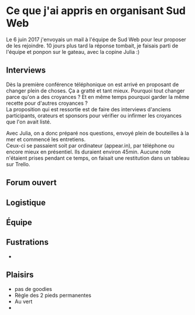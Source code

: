 # Ce que j'ai appris en organisant Sud Web 

Le 6 juin 2017 j'envoyais un mail à l'équipe de Sud Web pour leur proposer de les rejoindre. 10 jours plus tard la réponse tombait, je faisais parti de l'équipe et ponpon sur le gateau, avec la copine Julia :)

## Interviews 
Dès la première conférence téléphonique on est arrivé en proposant de changer plein de choses. Ça a gratté et tant mieux. Pourquoi tout changer parce qu'on a des croyances ? Et en même temps pourquoi garder la même recette pour d'autres croyances ?  
La proposition qui est ressortie est de faire des interviews d'anciens participants, orateurs et sponsors pour vérifier ou infirmer les croyances que l'on avait listé.

Avec Julia, on a donc préparé nos questions, envoyé plein de bouteilles à la mer et commencé les entretiens.   
Ceux-ci se passaient soit par ordinateur (appear.in), par téléphone ou encore mieux en présentiel. Ils duraient environ 45min.
Aucune note n'étaient prises pendant ce temps, on faisait une restitution dans un tableau sur Trello.

## Forum ouvert

## Logistique

## Équipe

## Fustrations

- 

## Plaisirs

- pas de goodies
- Règle des 2 pieds permanentes
- Au vert
- 

